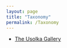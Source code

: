 ```yaml
---
layout: page
title: "Taxonomy"
permalink: /Taxonomy
---
```


* [The Usolka Gallery](http://stratigraphy.org/subcommission-permian/pages/Gallery/Usolka)
  

